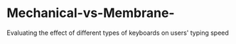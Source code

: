 # Mechanical-vs-Membrane-
Evaluating the effect of different types of keyboards on users' typing speed
